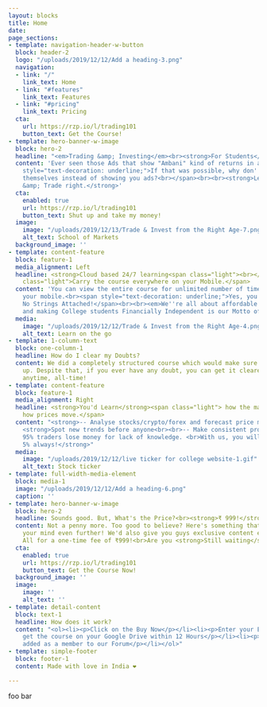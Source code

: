 ```yaml
---
layout: blocks
title: Home
date: 
page_sections:
- template: navigation-header-w-button
  block: header-2
  logo: "/uploads/2019/12/12/Add a heading-3.png"
  navigation:
  - link: "/"
    link_text: Home
  - link: "#features"
    link_text: Features
  - link: "#pricing"
    link_text: Pricing
  cta:
    url: https://rzp.io/l/trading101
    button_text: Get the Course!
- template: hero-banner-w-image
  block: hero-2
  headline: "<em>Trading &amp; Investing</em><br><strong>For Students</strong>"
  content: 'Ever seen those Ads that show "Ambani" kind of returns in a day?<br><br><span
    style="text-decoration: underline;">If that was possible, why don''t they trade
    themselves instead of showing you ads?<br></span><br><br><strong>Learn from scratch
    &amp; Trade right.</strong>'
  cta:
    enabled: true
    url: https://rzp.io/l/trading101
    button_text: Shut up and take my money!
  image:
    image: "/uploads/2019/12/13/Trade & Invest from the Right Age-7.png"
    alt_text: School of Markets
  background_image: ''
- template: content-feature
  block: feature-1
  media_alignment: Left
  headline: <strong>Cloud based 24/7 learning<span class="light"><br></span></strong><span
    class="light">Carry the course everywhere on your Mobile.</span>
  content: 'You can view the entire course for unlimited number of times, through
    your mobile.<br><span style="text-decoration: underline;">Yes, you read it right.
    No Strings Attached!</span><br><br><em>We''re all about affordable education,
    and making College students Financially Independent is our Motto of the year 2020!</em>'
  media:
    image: "/uploads/2019/12/12/Trade & Invest from the Right Age-4.png"
    alt_text: Learn on the go
- template: 1-column-text
  block: one-column-1
  headline: How do I clear my Doubts?
  content: We did a completely structured course which would make sure no doubts come
    up. Despite that, if you ever have any doubt, you can get it cleared over call/text/TeamViewer
    anytime, all-time!
- template: content-feature
  block: feature-1
  media_alignment: Right
  headline: <strong>You'd Learn</strong><span class="light"> how the market works,
    how prices move.</span>
  content: "<strong>-- Analyse stocks/crypto/forex and forecast price movements.</strong><br><br>--
    <strong>Spot new trends before anyone<br><br>-- Make consistent profits.<br><br>Over
    95% traders lose money for lack of knowledge. <br>With us, you will be in the
    5% always!</strong>"
  media:
    image: "/uploads/2019/12/12/live ticker for college website-1.gif"
    alt_text: Stock ticker
- template: full-width-media-element
  block: media-1
  image: "/uploads/2019/12/12/Add a heading-6.png"
  caption: ''
- template: hero-banner-w-image
  block: hero-2
  headline: Sounds good. But, What's the Price?<br><strong>₹ 999!</strong>
  content: Not a penny more. Too good to believe? Here's something that would blow
    your mind even further! We'd also give you guys exclusive content every month!
    All for a one-time fee of ₹999!<br>Are you <strong>Still waiting</strong>?
  cta:
    enabled: true
    url: https://rzp.io/l/trading101
    button_text: Get the Course Now!
  background_image: ''
  image:
    image: ''
    alt_text: ''
- template: detail-content
  block: text-1
  headline: How does it work?
  content: "<ol><li><p>Click on the Buy Now</p></li><li><p>Enter your E-Mail address</p></li><li><p>You'll
    get the course on your Google Drive within 12 Hours</p></li><li><p>You will be
    added as a member to our Forum</p></li></ol>"
- template: simple-footer
  block: footer-1
  content: Made with love in India ❤︎

---
```

foo bar